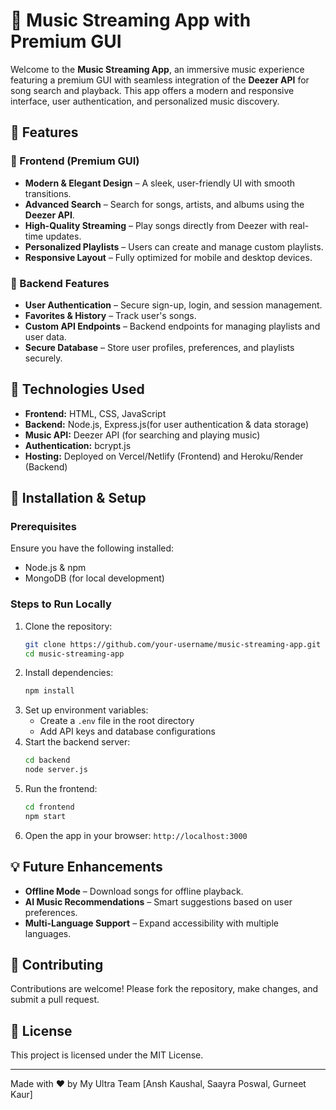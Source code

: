 # 🎵 Music Streaming App with Premium GUI

Welcome to the **Music Streaming App**, an immersive music experience featuring a premium GUI with seamless integration of the **Deezer API** for song search and playback. This app offers a modern and responsive interface, user authentication, and personalized music discovery.

## 🚀 Features

### 🎨 Frontend (Premium GUI)
- **Modern & Elegant Design** – A sleek, user-friendly UI with smooth transitions.
- **Advanced Search** – Search for songs, artists, and albums using the **Deezer API**.
- **High-Quality Streaming** – Play songs directly from Deezer with real-time updates.
- **Personalized Playlists** – Users can create and manage custom playlists.
- **Responsive Layout** – Fully optimized for mobile and desktop devices.

### 🔧 Backend Features
- **User Authentication** – Secure sign-up, login, and session management.
- **Favorites & History** – Track user's songs.
- **Custom API Endpoints** – Backend endpoints for managing playlists and user data.
- **Secure Database** – Store user profiles, preferences, and playlists securely.

## 🔌 Technologies Used
- **Frontend:** HTML, CSS, JavaScript
- **Backend:** Node.js, Express.js(for user authentication & data storage)
- **Music API:** Deezer API (for searching and playing music)
- **Authentication:** bcrypt.js
- **Hosting:** Deployed on Vercel/Netlify (Frontend) and Heroku/Render (Backend)

## 📜 Installation & Setup

### Prerequisites
Ensure you have the following installed:
- Node.js & npm
- MongoDB (for local development)

### Steps to Run Locally
1. Clone the repository:
   ```sh
   git clone https://github.com/your-username/music-streaming-app.git
   cd music-streaming-app
   ```
2. Install dependencies:
   ```sh
   npm install
   ```
3. Set up environment variables:
   - Create a `.env` file in the root directory
   - Add API keys and database configurations
4. Start the backend server:
   ```sh
   cd backend
   node server.js
   ```
5. Run the frontend:
   ```sh
   cd frontend
   npm start
   ```
6. Open the app in your browser: `http://localhost:3000`

## 💡 Future Enhancements
- **Offline Mode** – Download songs for offline playback.
- **AI Music Recommendations** – Smart suggestions based on user preferences.
- **Multi-Language Support** – Expand accessibility with multiple languages.

## 🤝 Contributing
Contributions are welcome! Please fork the repository, make changes, and submit a pull request.

## 📜 License
This project is licensed under the MIT License.

---
Made with ❤️ by My Ultra Team [Ansh Kaushal, Saayra Poswal, Gurneet Kaur]

